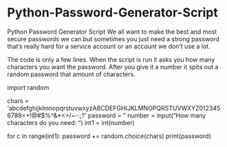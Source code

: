 # Python-Password-Generator-Script
Python Password Generator Script
We all want to make the best and most secure passwords we can but sometimes you just need a strong password that’s really hard for a service account or an account we don’t use a lot.

The code is only a few lines. When the script is run it asks you how many characters you want the password. After you give it a number it spits out a random password that amount of characters.

import random

chars = ‘abcdefghijklmnopqrstuvwxyzABCDEFGHIJKLMNOPQRSTUVWXYZ0123456789=+!@#$%^&*<>/~-:;?’
password = ”
number = input(“How many characters do you need: “)
int1 = int(number)

for c in range(int1):
password += random.choice(chars)
print(password)
